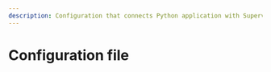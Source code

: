 ```yaml
---
description: Configuration that connects Python application with Supervisely
---
```


# Configuration file
